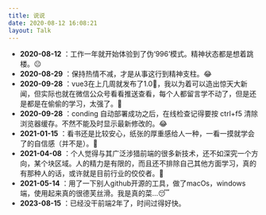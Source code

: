 ```yaml
---
title: 说说
date: 2020-08-12 16:08:21
layout: Talk
---
```

* **2020-08-12** ：工作一年就开始体验到了伪‘996’模式。精神状态都是想着跳楼。:neutral_face: 
* **2020-08-29** ：保持热情不减，才是从事这行到精神支柱。:joy:
* **2020-09-28** ：vue3在上几周就发布了1.0:hear_no_evil:，我以为着可以造出惊天大新闻，但实际也就在微信公众号看看推送查看，每个人都留言学不动了，但是还是都是在偷偷的学习，太强了。:hear_no_evil:
* **2020-09-28** ：conding 自动部署成功之后，在线检查记得要按 ctrl+f5 清除浏览器缓存。不然不能及时显示最新修改的。:joy:
* **2021-01-15** ：看书还是比较安心，纸张的厚重感给人一种，一看一摸就学会了的自信感（并不是）。:new_moon_with_face:
* **2021-04-08** ：个人觉得与其广泛涉猎前端的很多新技术，还不如深究一个方向，某个块区域。人的精力是有限的，而且还不排除自己其他方面学习，真的有那种人的话，或许就是目前行业的佼佼者。:book:
* **2021-05-14** ：用了一下别人github开源的工具，做了macOs，windows端，使用起来真的很德芙丝滑。我是真的菜...:sleeping:
* **2023-08-15** ：已经没干前端2年了，时间过得好快。